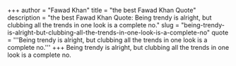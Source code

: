+++
author = "Fawad Khan"
title = "the best Fawad Khan Quote"
description = "the best Fawad Khan Quote: Being trendy is alright, but clubbing all the trends in one look is a complete no."
slug = "being-trendy-is-alright-but-clubbing-all-the-trends-in-one-look-is-a-complete-no"
quote = '''Being trendy is alright, but clubbing all the trends in one look is a complete no.'''
+++
Being trendy is alright, but clubbing all the trends in one look is a complete no.
